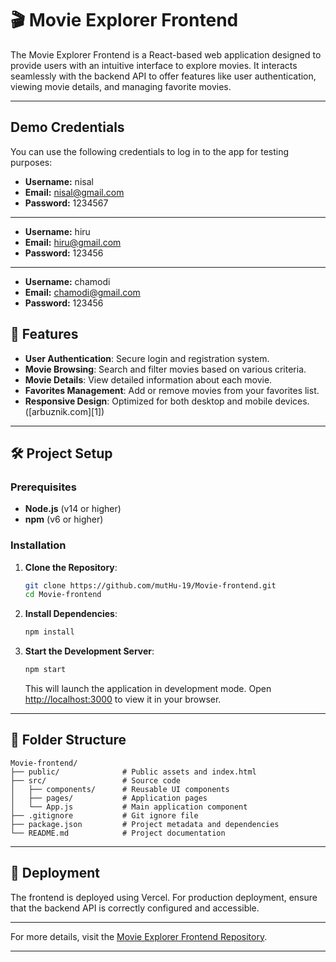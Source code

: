 
# 🎬 Movie Explorer Frontend

The Movie Explorer Frontend is a React-based web application designed to provide users with an intuitive interface to explore movies. It interacts seamlessly with the backend API to offer features like user authentication, viewing movie details, and managing favorite movies.

---

## Demo Credentials

You can use the following credentials to log in to the app for testing purposes:

- **Username:** nisal  
- **Email:** nisal@gmail.com  
- **Password:** 1234567
  
- ---

- **Username:** hiru  
- **Email:** hiru@gmail.com  
- **Password:** 123456

- ---

- **Username:** chamodi  
- **Email:** chamodi@gmail.com  
- **Password:** 123456



## 🚀 Features

* **User Authentication**: Secure login and registration system.
* **Movie Browsing**: Search and filter movies based on various criteria.
* **Movie Details**: View detailed information about each movie.
* **Favorites Management**: Add or remove movies from your favorites list.
* **Responsive Design**: Optimized for both desktop and mobile devices.([arbuznik.com][1])

---

## 🛠️ Project Setup

### Prerequisites

* **Node.js** (v14 or higher)
* **npm** (v6 or higher)

### Installation

1. **Clone the Repository**:

   ```bash
   git clone https://github.com/mutHu-19/Movie-frontend.git
   cd Movie-frontend
   ```

2. **Install Dependencies**:

   ```bash
   npm install
   ```

3. **Start the Development Server**:

   ```bash
   npm start
   ```

   This will launch the application in development mode. Open [http://localhost:3000](http://localhost:3000) to view it in your browser.

---

## 📂 Folder Structure

```plaintext
Movie-frontend/
├── public/              # Public assets and index.html
├── src/                 # Source code
│   ├── components/      # Reusable UI components
│   ├── pages/           # Application pages
│   └── App.js           # Main application component
├── .gitignore           # Git ignore file
├── package.json         # Project metadata and dependencies
└── README.md            # Project documentation
```



---

## 🔗 Deployment

The frontend is deployed using Vercel. For production deployment, ensure that the backend API is correctly configured and accessible.

---


For more details, visit the [Movie Explorer Frontend Repository](https://github.com/mutHu-19/Movie-frontend/tree/main).

---

